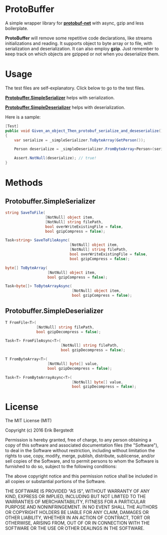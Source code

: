 # ProtoBuffer

A simple wrapper library for **[protobuf-net](https://github.com/mgravell/protobuf-net)** with async, gzip and
less boilerplate.

**ProtoBuffer** will remove some repetitive code declarations, like streams initializations and reading. It supports object to byte array or to file, with serialization and deserialization. It can also employ **gzip**. Just remember to keep track on which objects are gzipped or not when you deserialize them.

# Usage

The test files are self-explanatory. Click below to go to the test files.

**[Protobuffer.SimpleSerializer](https://github.com/ebergstedt/ProtoBuffer/blob/master/ProtoBuffer.Test/SimpleSerializer_Test.cs)** helps with serialization.

**[Protobuffer.SimpleDeserializer](https://github.com/ebergstedt/ProtoBuffer/blob/master/ProtoBuffer.Test/SimpleDeserializer_Test.cs)** helps with deserialization.

Here is a sample:

```C#
[Test]
public void Given_an_object_Then_protobuf_serialize_and_deseserialize()
{
    var serialize = _simpleSerializer.ToByteArray(GetPerson());

    Person deserialize = _simpleDeserializer.FromByteArray<Person>(serialize);

    Assert.NotNull(deserialize); // true!
}
```

# Methods

## Protobuffer.SimpleSerializer
```C#
string SaveToFile(
				  [NotNull] object item,
				  [NotNull] string filePath,
				  bool overWriteExistingFile = false,
				  bool gzipCompress = false);

Task<string> SaveToFileAsync(
							 [NotNull] object item, 
							 [NotNull] string filePath, 
							 bool overWriteExistingFile = false, 
							 bool gzipCompress = false);

byte[] ToByteArray(
				   [NotNull] object item,
				   bool gzipCompress = false);

Task<byte[]> ToByteArrayAsync(
							  [NotNull] object item,
							  bool gzipCompress = false);        
```

## Protobuffer.SimpleDeserializer
```C#
T FromFile<T>(
			  [NotNull] string filePath, 
			  bool gzipDecompress = false);

Task<T> FromFileAsync<T>(
						 [NotNull] string filePath,
						 bool gzipDecompress = false);

T FromByteArray<T>(
				   [NotNull] byte[] value,
				   bool gzipDecompress = false);

Task<T> FromByteArrayAsync<T>(
							  [NotNull] byte[] value,
							  bool gzipDecompress = false);
```

# License

The MIT License (MIT)

Copyright (c) 2016 Erik Bergstedt

Permission is hereby granted, free of charge, to any person obtaining a copy
of this software and associated documentation files (the "Software"), to deal
in the Software without restriction, including without limitation the rights
to use, copy, modify, merge, publish, distribute, sublicense, and/or sell
copies of the Software, and to permit persons to whom the Software is
furnished to do so, subject to the following conditions:

The above copyright notice and this permission notice shall be included in all
copies or substantial portions of the Software.

THE SOFTWARE IS PROVIDED "AS IS", WITHOUT WARRANTY OF ANY KIND, EXPRESS OR
IMPLIED, INCLUDING BUT NOT LIMITED TO THE WARRANTIES OF MERCHANTABILITY,
FITNESS FOR A PARTICULAR PURPOSE AND NONINFRINGEMENT. IN NO EVENT SHALL THE
AUTHORS OR COPYRIGHT HOLDERS BE LIABLE FOR ANY CLAIM, DAMAGES OR OTHER
LIABILITY, WHETHER IN AN ACTION OF CONTRACT, TORT OR OTHERWISE, ARISING FROM,
OUT OF OR IN CONNECTION WITH THE SOFTWARE OR THE USE OR OTHER DEALINGS IN THE
SOFTWARE.